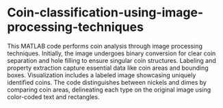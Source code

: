 # Coin-classification-using-image-processing-techniques
This MATLAB code performs coin analysis through image processing techniques. Initially, the image undergoes binary conversion for clear coin separation and hole filling to ensure singular coin structures. Labeling and property extraction capture essential data like coin areas and bounding boxes. Visualization includes a labeled image showcasing uniquely identified coins. The code distinguishes between nickels and dimes by comparing coin areas, delineating each type on the original image using color-coded text and rectangles.
